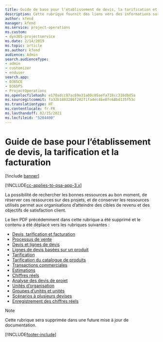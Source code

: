 ```yaml
---
title: Guide de base pour l’établissement de devis, la tarification et la facturation
description: Cette rubrique fournit des liens vers des informations sur les devis, la facturation et la tarification de base dans Project Service Automation.
author: kfend
manager: kfend
ms.service: project-operations
ms.custom:
- dyn365-projectservice
ms.date: 2/14/2019
ms.topic: article
ms.author: kfend
audience: Admin
search.audienceType:
- admin
- customizer
- enduser
search.app:
- D365CE
- D365PS
- ProjectOperations
ms.openlocfilehash: e170adcc87ac69e31a00c85aefa718cc316dbd5a
ms.sourcegitcommit: fa32b1893286f20271fa4ec4be8fc68bd135f53c
ms.translationtype: HT
ms.contentlocale: fr-FR
ms.lasthandoff: 02/15/2021
ms.locfileid: "5284400"
---
```

# <a name="basic-guide-to-quoting-pricing-and-billing"></a>Guide de base pour l’établissement de devis, la tarification et la facturation

[!include [banner](../../includes/psa-now-project-operations.md)]

[!INCLUDE[cc-applies-to-psa-app-3.x](../../includes/cc-applies-to-psa-app-3x.md)]

La possibilité de rechercher les bonnes ressources au bon moment, de réserver ces ressources sur des projets, et de conserver les ressources utilisés permet aux organisations d’atteindre des cibles de revenu et des objectifs de satisfaction client. 

Le lien PDF précédemment dans cette rubrique a été supprimé et le contenu a été déplacé vers les rubriques suivantes :

- [Devis, tarification et facturation](../quote-bill-price.md)
- [Processus de vente](../basic-sales-process.md)
- [Devis et lignes de devis](../basic-quote-lines.md)
- [Lignes de devis basées sur un produit](../product-based-quote-lines.md)
- [Tarification](../basic-pricing.md)
- [Tarification du catalogue de produits](../product-catalog-pricing.md)
- [Transactions commerciales](../basic-business-transactions.md)
- [Estimations](../estimates.md)
- [Chiffres réels](../actuals.md)
- [Analyse des devis de projet](../basic-analyzing-quotes.md)
- [Unités d’organisation](../advanced-organizational.md)
- [Groupes d’unités et unités](../advanced-units.md)
- [Scénarios à plusieurs devises](../advanced-currency.md)
- [Enregistrement des chiffres réels](../advanced-actuals.md)

> [!NOTE]
> Cette rubrique sera supprimée dans une future mise à jour de documentation. 


[!INCLUDE[footer-include](../../includes/footer-banner.md)]